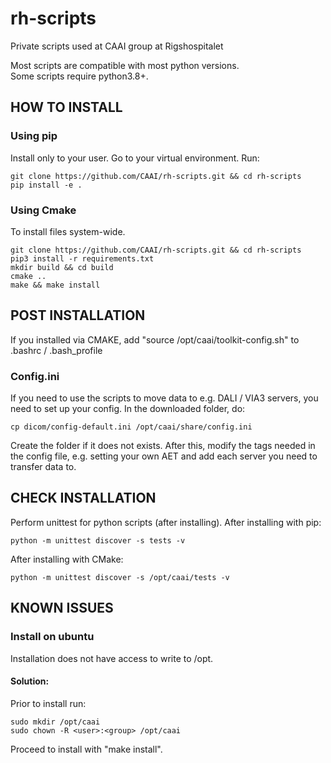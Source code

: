 # rh-scripts
Private scripts used at CAAI group at Rigshospitalet  

Most scripts are compatible with most python versions.  
Some scripts require python3.8+.

## HOW TO INSTALL

### Using pip
Install only to your user. Go to your virtual environment. Run:
```
git clone https://github.com/CAAI/rh-scripts.git && cd rh-scripts
pip install -e .
```

### Using Cmake
To install files system-wide.
```
git clone https://github.com/CAAI/rh-scripts.git && cd rh-scripts
pip3 install -r requirements.txt
mkdir build && cd build
cmake ..
make && make install
```
## POST INSTALLATION
If you installed via CMAKE, add "source /opt/caai/toolkit-config.sh" to .bashrc / .bash_profile  


### Config.ini
If you need to use the scripts to move data to e.g. DALI / VIA3 servers, you need to set up your config.
In the downloaded folder, do:
```
cp dicom/config-default.ini /opt/caai/share/config.ini
```
Create the folder if it does not exists. After this, modify the tags needed in the config file, e.g. setting your own AET and add each server you need to transfer data to.


## CHECK INSTALLATION
Perform unittest for python scripts (after installing).
After installing with pip:
```
python -m unittest discover -s tests -v
```
After installing with CMake:
```
python -m unittest discover -s /opt/caai/tests -v
```

## KNOWN ISSUES

### Install on ubuntu
Installation does not have access to write to /opt.

#### Solution:
Prior to install run:
```
sudo mkdir /opt/caai
sudo chown -R <user>:<group> /opt/caai
```
Proceed to install with "make install".
